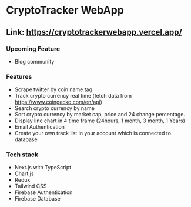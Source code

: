 # CryptoTracker WebApp

## Link: https://cryptotrackerwebapp.vercel.app/

### Upcoming Feature
- Blog community

### Features
- Scrape twitter by coin name tag
- Track crypto currency real time (fetch data from https://www.coingecko.com/en/api)
- Search crypto currency by name
- Sort crypto currency by market cap, price and 24 change percentage.
- Display line chart in 4 time frame (24hours, 1 month, 3 month, 1 Years)
- Email Authentication
- Create your own track list in your account which is connected to database

### Tech stack
- Next.js with TypeScript
- Chart.js
- Redux
- Tailwind CSS
- Firebase Authentication
- Firebase Database